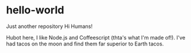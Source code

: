 # hello-world
Just another repository
Hi Humans!

Hubot here, I like Node.js and Coffeescript (thta's what I'm made of!).
I've had tacos on the moon and find them far superior to Earth tacos. 
